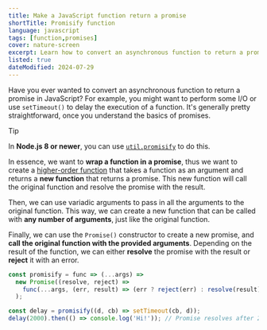 ```yaml
---
title: Make a JavaScript function return a promise
shortTitle: Promisify function
language: javascript
tags: [function,promises]
cover: nature-screen
excerpt: Learn how to convert an asynchronous function to return a promise in JavaScript.
listed: true
dateModified: 2024-07-29
---
```


Have you ever wanted to convert an asynchronous function to return a promise in JavaScript? For example, you might want to perform some I/O or use `setTimeout()` to delay the execution of a function. It's generally pretty straightforward, once you understand the basics of promises.

> [!TIP]
>
> In **Node.js 8 or newer**, you can use [`util.promisify`](https://nodejs.org/api/util.html#util_util_promisify_original) to do this.

In essence, we want to **wrap a function in a promise**, thus we want to create a [higher-order function](/js/s/higher-order-functions) that takes a function as an argument and returns a **new function** that returns a promise. This new function will call the original function and resolve the promise with the result.

Then, we can use variadic arguments to pass in all the arguments to the original function. This way, we can create a new function that can be called with **any number of arguments**, just like the original function.

Finally, we can use the `Promise()` constructor to create a new promise, and **call the original function with the provided arguments**. Depending on the result of the function, we can either **resolve** the promise with the result or **reject** it with an error.

```js
const promisify = func => (...args) =>
  new Promise((resolve, reject) =>
    func(...args, (err, result) => (err ? reject(err) : resolve(result)))
  );

const delay = promisify((d, cb) => setTimeout(cb, d));
delay(2000).then(() => console.log('Hi!')); // Promise resolves after 2s
```
